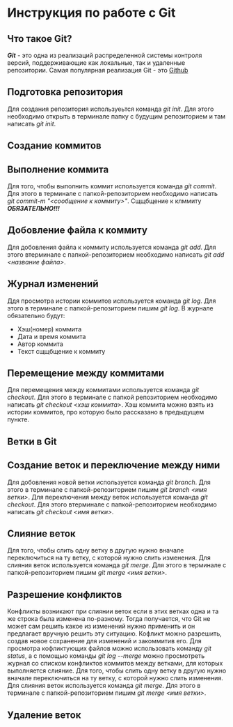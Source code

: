 # Инструкция по работе с Git

## Что такое Git?
***Git*** - это одна из реализаций распределенной системы контроля версий, поддерживающие как локальные, так и удаленные репозитории. Самая популярная реализация Git - это [Github](https://github/com)

## Подготовка репозитория
Для создания репозитория используеьтся команда *git init*. Для этого необходимо открыть в терминале папку с будущим репозиторием и там написать *git init*.

## Создание коммитов

## Выполнение коммита
Для того, чтобы выполнить коммит используется команда *git commit*. Для этого в терминале с папкой-репозиторием необходимо написать *git commit-m "<сообщение к коммиту>"*. Сщщбщение к клммиту ***ОБЯЗАТЕЛЬНО!!!***

## Добовление файла к коммиту
Для добовления файла к коммиту используется команда *git add*. Для этого втерминале с папкой-репозиторием необходимо написать *git add <название файла>*.

## Журнал изменений
Ддя просмотра истории коммитов используется команда *git log*. Для этого в терминале с папкой-репозиторием пишим *git log*. В журнале обязательно будут:
* Хэш(номер) коммита
* Дата и время коммита
* Автор коммита
* Текст сщщбщение к коммиту

## Перемещение между коммитами
Для перемещения между коммитами используется команда *git checkout*. Для этого в терминале с папкой репозиторием необходимо написать *git checkout <хэш коммита>*. Хэш коммита можно взять из истории коммитов, про которую было рассказано в предыдущем пункте.


## Ветки в Git

## Создание веток и переключение между ними
Для добовления новой ветки используется команда *git branch*. Для этого в терминале с папкой-репозиторием пишим *git branch <имя ветки>*. Для переключения между веток используется команда *git checkout*. Для этого втерминале с папкой-репозиторием необходимо написать *git checkout <имя ветки>*.

## Слияние веток
Для того, чтобы слить одну ветку в другую нужно вначале переключиться на ту ветку, с которой нужно слить изменения. Для слияния веток используется команда *git merge*. Для этого в терминале с папкой-репозиторием пишим *git merge <имя ветки>*.

## Разрешение конфликтов
Конфликты возникают при слиянии веток если в этих ветках одна и та же строка была изменена по-разному. Тогда получается, что Git не может сам решить какое из изменений нужно применить и он предлагает вручную решить эту ситуацию. Кофликт можно разрешить, создав новое сохранение для изменений и закоммитив его. Для просмотра кофликтующих файлов можно использовать команду *git status*, а с помощью команды *git log --merge* можно просмотреть журнал со списком конфликтов коммитов между ветками, для которых выполняется слияние.
Для того, чтобы слить одну ветку в другую нужно вначале переключиться на ту ветку, с которой нужно слить изменения. Для слияния веток используется команда *git merge*. Для этого в терминале с папкой-репозиторием пишим *git merge <имя ветки>*.

## Удаление веток